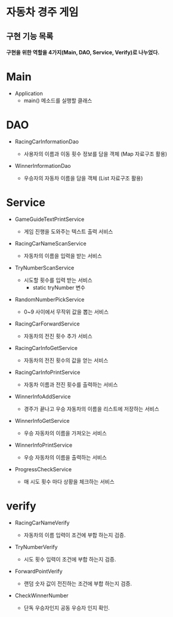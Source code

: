 # 자동차 경주 게임

## 구현 기능 목록

#### 구현을 위한 역할을 4가지(Main, DAO, Service, Verify)로 나누었다. 

# Main
+ Application
  + main() 메소드를 실행할 클래스



# DAO
+ RacingCarInformationDao
  + 사용자의 이름과 이동 횟수 정보를 담을 객체 (Map 자료구조 활용)
  

+ WinnerInformationDao
  + 우승자의 자동차 이름을 담을 객체 (List 자료구조 활용)

# Service
+ GameGuideTextPrintService
    + 게임 진행을 도와주는 텍스트 출력 서비스


+ RacingCarNameScanService
  + 자동차의 이름을 입력을 받는 서비스


+ TryNumberScanService
    + 시도할 횟수를 입력 받는 서비스
        + static tryNumber 변수


+ RandomNumberPickService
    + 0~9 사이에서 무작위 값을 뽑는 서비스


+ RacingCarForwardService
  + 자동차의 전진 횟수 추가 서비스


+ RacingCarInfoGetService
    + 자동차의 전진 횟수의 값을 얻는 서비스
    

+ RacingCarInfoPrintService
  + 자동차 이름과 전진 횟수를 출력하는 서비스


+ WinnerInfoAddService
  + 경주가 끝나고 우승 자동차의 이름을 리스트에 저장하는 서비스


+ WinnerInfoGetService
  + 우승 자동차의 이름을 가져오는 서비스


+ WinnerInfoPrintService
  + 우승 자동차의 이름을 출력하는 서비스


+ ProgressCheckService
  + 매 시도 횟수 마다 상황을 체크하는 서비스





# verify
+ RacingCarNameVerify
  + 자동차의 이름 입력이 조건에 부합 하는지 검증.


+ TryNumberVerify
  + 시도 횟수 입력이 조건에 부합 하는지 검증.


+ ForwardPointVerify
  + 랜덤 숫자 값이 전진하는 조건에 부합 하는지 검증.


+ CheckWinnerNumber
  + 단독 우승자인지 공동 우승자 인지 확인.

